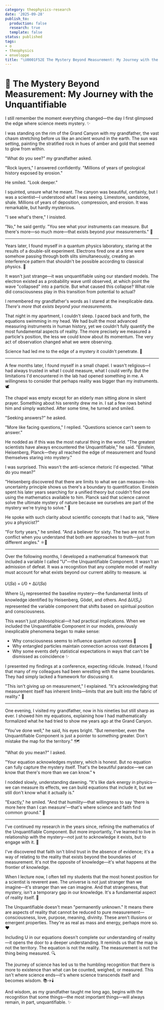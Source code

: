 ```yaml
---
category: theophysics-research
date: '2025-09-28'
publish_to:
  production: false
  research: true
  template: false
status: published
tags:
- o
- theophysics
- enveloppe
title: "\U0001F52E The Mystery Beyond Measurement: My Journey with the Unquantifiable"
---
```

   
# 🔮 The Mystery Beyond Measurement: My Journey with the Unquantifiable   
   
I still remember the moment everything changed—the day I first glimpsed the edge where science meets mystery. ✨   
   
I was standing on the rim of the Grand Canyon with my grandfather, the vast chasm stretching before us like an ancient wound in the earth. The sun was setting, painting the stratified rock in hues of amber and gold that seemed to glow from within.   
   
"What do you see?" my grandfather asked.   
   
"Rock layers," I answered confidently. "Millions of years of geological history exposed by erosion."   
   
He smiled. "Look deeper."   
   
I squinted, unsure what he meant. The canyon was beautiful, certainly, but I was a scientist—I understood what I was seeing. Limestone, sandstone, shale. Millions of years of deposition, compression, and erosion. It was remarkable, but hardly mysterious.   
   
"I see what's there," I insisted.   
   
"No," he said gently. "You see what your instruments can measure. But there's more—so much more—that exists beyond your measurements." 🌌   
   
   
---   
   
Years later, I found myself in a quantum physics laboratory, staring at the results of a double-slit experiment. Electrons fired one at a time were somehow passing through both slits simultaneously, creating an interference pattern that shouldn't be possible according to classical physics. 🔬   
   
It wasn't just strange—it was unquantifiable using our standard models. The electron existed as a probability wave until observed, at which point the wave "collapsed" into a particle. But what caused this collapse? What role did consciousness play in this transition from potential to actual?   
   
I remembered my grandfather's words as I stared at the inexplicable data. _There's more that exists beyond your measurements._   
   
That night in my apartment, I couldn't sleep. I paced back and forth, the equations swimming in my head. We had built the most advanced measuring instruments in human history, yet we couldn't fully quantify the most fundamental aspects of reality. The more precisely we measured a particle's position, the less we could know about its momentum. The very act of observation changed what we were observing.   
   
Science had led me to the edge of a mystery it couldn't penetrate. 🧩   
   
   
---   
   
A few months later, I found myself in a small chapel. I wasn't religious—I had always trusted in what I could measure, what I could verify. But the limitations I'd encountered in the lab had opened something in me. A willingness to consider that perhaps reality was bigger than my instruments. 🕊️   
   
The chapel was empty except for an elderly man sitting alone in silent prayer. Something about his serenity drew me in. I sat a few rows behind him and simply watched. After some time, he turned and smiled.   
   
"Seeking answers?" he asked.   
   
"More like facing questions," I replied. "Questions science can't seem to answer."   
   
He nodded as if this was the most natural thing in the world. "The greatest scientists have always encountered the Unquantifiable," he said. "Einstein, Heisenberg, Planck—they all reached the edge of measurement and found themselves staring into mystery."   
   
I was surprised. This wasn't the anti-science rhetoric I'd expected. "What do you mean?"   
   
"Heisenberg discovered that there are limits to what we can measure—his uncertainty principle shows us there's a boundary to quantification. Einstein spent his later years searching for a unified theory but couldn't find one using the mathematics available to him. Planck said that science cannot solve the ultimate mystery of nature because we ourselves are part of the mystery we're trying to solve." 💭   
   
He spoke with such clarity about scientific concepts that I had to ask, "Were you a physicist?"   
   
"For forty years," he smiled. "And a believer for sixty. The two are not in conflict when you understand that both are approaches to truth—just from different angles." ⚛️🙏   
   
   
---   
   
Over the following months, I developed a mathematical framework that included a variable I called "U"—the Unquantifiable Component. It wasn't an admission of defeat. It was a recognition that any complete model of reality must account for what exists beyond our current ability to measure. 📊   
   
𝑈(𝑆𝑠) = 𝑈0 + ∆𝑈(𝑆𝑠)   
   
Where $U_0$ represented the baseline mystery—the fundamental limits of knowledge identified by Heisenberg, Gödel, and others. And $∆U(S_s)$ represented the variable component that shifts based on spiritual position and consciousness.   
   
This wasn't just philosophical—it had practical implications. When we included the Unquantifiable Component in our models, previously inexplicable phenomena began to make sense:   
   
   
- Why consciousness seems to influence quantum outcomes 🧠   
- Why entangled particles maintain connection across vast distances 🔄   
- Why some events defy statistical expectations in ways that can't be dismissed as coincidence ✨   
   
I presented my findings at a conference, expecting ridicule. Instead, I found that many of my colleagues had been wrestling with the same boundaries. They had simply lacked a framework for discussing it.   
   
"This isn't giving up on measurement," I explained. "It's acknowledging that measurement itself has inherent limits—limits that are built into the fabric of reality." 📏   
   
   
---   
   
One evening, I visited my grandfather, now in his nineties but still sharp as ever. I showed him my equations, explaining how I had mathematically formalized what he had tried to show me years ago at the Grand Canyon.   
   
"You've done well," he said, his eyes bright. "But remember, even the Unquantifiable Component is just a pointer to something greater. Don't mistake the map for the territory." 🗺️   
   
"What do you mean?" I asked.   
   
"Your equation acknowledges mystery, which is honest. But no equation can fully capture the mystery itself. That's the beautiful paradox—we can know that there's more than we can know." 🌀   
   
I nodded slowly, understanding dawning. "It's like dark energy in physics—we can measure its effects, we can build equations that include it, but we still don't know what it actually is."   
   
"Exactly," he smiled. "And that humility—that willingness to say 'there is more here than I can measure'—that's where science and faith find common ground." 🌉   
   
   
---   
   
I've continued my research in the years since, refining the mathematics of the Unquantifiable Component. But more importantly, I've learned to live in relationship with the mystery—not just to acknowledge it exists, but to engage with it. 🔎   
   
I've discovered that faith isn't blind trust in the absence of evidence; it's a way of relating to the reality that exists beyond the boundaries of measurement. It's not the opposite of knowledge—it's what happens at the frontier of knowledge.   
   
When I lecture now, I often tell my students that the most honest position for a scientist is reverent awe. The universe is not just stranger than we imagine—it's stranger than we can imagine. And that strangeness, that mystery, isn't a temporary gap in our knowledge. It's a fundamental aspect of reality itself. 🌠   
   
The Unquantifiable doesn't mean "permanently unknown." It means there are aspects of reality that cannot be reduced to pure measurement—consciousness, love, purpose, meaning, divinity. These aren't illusions or emergent properties. They're as real as mass and energy, perhaps more so. ❤️   
   
Including U in our equations doesn't complete our understanding of reality—it opens the door to a deeper understanding. It reminds us that the map is not the territory. The equation is not the reality. The measurement is not the thing being measured. 🔍   
   
The journey of science has led us to the humbling recognition that there is more to existence than what can be counted, weighed, or measured. This isn't where science ends—it's where science transcends itself and becomes wisdom. 📚→🕯️   
   
And wisdom, as my grandfather taught me long ago, begins with the recognition that some things—the most important things—will always remain, in part, unquantifiable. ✨